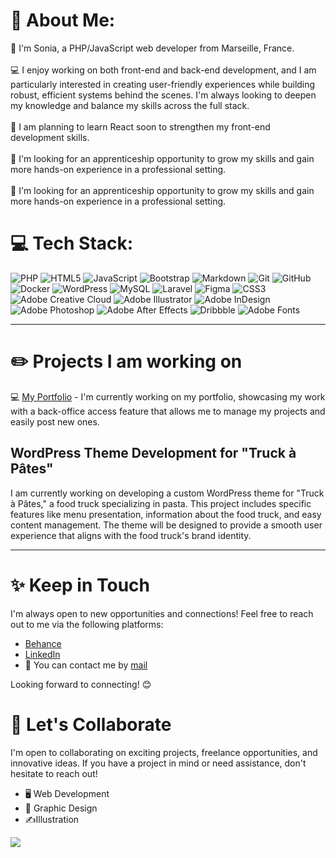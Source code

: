 # 💫 About Me:
👋 I'm Sonia, a PHP/JavaScript web developer from Marseille, France.<br><br> 💻 I enjoy working on both front-end and back-end development, and I am particularly interested in creating user-friendly experiences while building robust, efficient systems behind the scenes. I'm always looking to deepen my knowledge and balance my skills across the full stack.<br><br> 🔧 I am planning to learn React soon to strengthen my front-end development skills.<br><br> 🚀 I'm looking for an apprenticeship opportunity to grow my skills and gain more hands-on experience in a professional setting.
<br><br> 🚀  I'm looking for an apprenticeship opportunity to grow my skills and gain more hands-on experience in a professional setting.

# 💻 Tech Stack:
![PHP](https://img.shields.io/badge/php-%23777BB4.svg?style=for-the-badge&logo=php&logoColor=white) ![HTML5](https://img.shields.io/badge/html5-%23E34F26.svg?style=for-the-badge&logo=html5&logoColor=white) ![JavaScript](https://img.shields.io/badge/javascript-%23323330.svg?style=for-the-badge&logo=javascript&logoColor=%23F7DF1E) ![Bootstrap](https://img.shields.io/badge/bootstrap-%238511FA.svg?style=for-the-badge&logo=bootstrap&logoColor=white) ![Markdown](https://img.shields.io/badge/markdown-%23000000.svg?style=for-the-badge&logo=markdown&logoColor=white) ![Git](https://img.shields.io/badge/git-%23F05033.svg?style=for-the-badge&logo=git&logoColor=white) ![GitHub](https://img.shields.io/badge/github-%23121011.svg?style=for-the-badge&logo=github&logoColor=white) ![Docker](https://img.shields.io/badge/docker-%230db7ed.svg?style=for-the-badge&logo=docker&logoColor=white) ![WordPress](https://img.shields.io/badge/WordPress-%23117AC9.svg?style=for-the-badge&logo=WordPress&logoColor=white) ![MySQL](https://img.shields.io/badge/mysql-4479A1.svg?style=for-the-badge&logo=mysql&logoColor=white) ![Laravel](https://img.shields.io/badge/laravel-%23FF2D20.svg?style=for-the-badge&logo=laravel&logoColor=white) ![Figma](https://img.shields.io/badge/figma-%23F24E1E.svg?style=for-the-badge&logo=figma&logoColor=white) ![CSS3](https://img.shields.io/badge/css3-%231572B6.svg?style=for-the-badge&logo=css3&logoColor=white) ![Adobe Creative Cloud](https://img.shields.io/badge/Adobe%20Creative%20Cloud-DA1F26.svg?style=for-the-badge&logo=Adobe%20Creative%20Cloud&logoColor=white) ![Adobe Illustrator](https://img.shields.io/badge/adobe%20illustrator-%23FF9A00.svg?style=for-the-badge&logo=adobe%20illustrator&logoColor=white) ![Adobe InDesign](https://img.shields.io/badge/Adobe%20InDesign-49021F?style=for-the-badge&logo=adobeindesign&logoColor=FF3366) ![Adobe Photoshop](https://img.shields.io/badge/adobe%20photoshop-%2331A8FF.svg?style=for-the-badge&logo=adobe%20photoshop&logoColor=white) ![Adobe After Effects](https://img.shields.io/badge/Adobe%20After%20Effects-9999FF.svg?style=for-the-badge&logo=Adobe%20After%20Effects&logoColor=white) ![Dribbble](https://img.shields.io/badge/Dribbble-EA4C89?style=for-the-badge&logo=dribbble&logoColor=white) ![Adobe Fonts](https://img.shields.io/badge/Adobe%20Fonts-000B1D.svg?style=for-the-badge&logo=Adobe%20Fonts&logoColor=white)

---
# ✏️ Projects I am working on

💻 [My Portfolio](https://github.com/soniahammou/portfolio) - I'm currently working on my portfolio, showcasing my work with a back-office access feature that allows me to manage my projects and easily post new ones.

## WordPress Theme Development for "Truck à Pâtes"

I am currently working on developing a custom WordPress theme for "Truck à Pâtes," a food truck specializing in pasta. This project includes specific features like menu presentation, information about the food truck, and easy content management. The theme will be designed to provide a smooth user experience that aligns with the food truck's brand identity.

---
# ✨ Keep in Touch

I'm always open to new opportunities and connections! Feel free to reach out to me via the following platforms:

- [Behance](https://behance.net/sonia-hammou)  
- [LinkedIn](https://linkedin.com/in/sonia-hammou)
- 📧 You can contact me by [mail](mailto:sonia.hammou@gmail.com)

Looking forward to connecting! 😊

# 🤝 Let's Collaborate

I'm open to collaborating on exciting projects, freelance opportunities, and innovative ideas. If you have a project in mind or need assistance, don't hesitate to reach out! 

- 🖥️ Web Development
- 🎴 Graphic Design
- ✍️Illustration


[![](https://visitcount.itsvg.in/api?id=soniahammou&icon=0&color=0)](https://visitcount.itsvg.in)

<!-- Proudly created with GPRM ( https://gprm.itsvg.in ) -->
